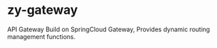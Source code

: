 # zy-gateway
API Gateway Build on SpringCloud Gateway, Provides dynamic routing management functions.
